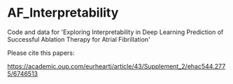 # AF_Interpretability

Code and data for 'Exploring Interpretability in Deep Learning Prediction of Successful Ablation Therapy for Atrial Fibrillation'

Please cite this papers:

https://academic.oup.com/eurheartj/article/43/Supplement_2/ehac544.2775/6746513
